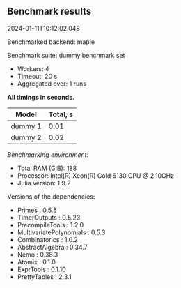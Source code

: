 ## Benchmark results

2024-01-11T10:12:02.048

Benchmarked backend: maple

Benchmark suite: dummy benchmark set

- Workers: 4
- Timeout: 20 s
- Aggregated over: 1 runs

**All timings in seconds.**

|Model|Total, s|
|-----|---|
|dummy 1|0.01|
|dummy 2|0.02|

*Benchmarking environment:*

* Total RAM (GiB): 188
* Processor: Intel(R) Xeon(R) Gold 6130 CPU @ 2.10GHz
* Julia version: 1.9.2

Versions of the dependencies:

* Primes : 0.5.5
* TimerOutputs : 0.5.23
* PrecompileTools : 1.2.0
* MultivariatePolynomials : 0.5.3
* Combinatorics : 1.0.2
* AbstractAlgebra : 0.34.7
* Nemo : 0.38.3
* Atomix : 0.1.0
* ExprTools : 0.1.10
* PrettyTables : 2.3.1

